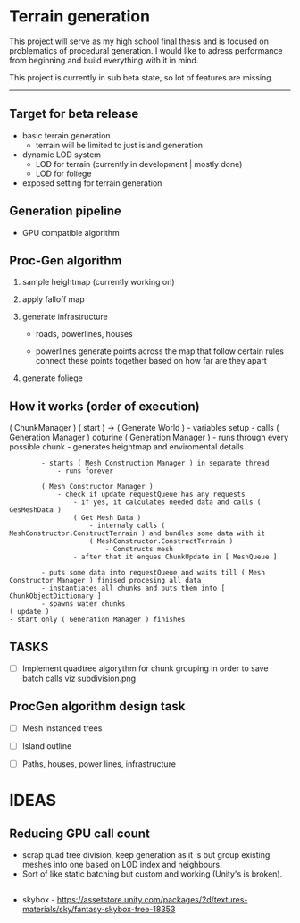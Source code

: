 # Terrain generation
This project will serve as my high school final thesis and is focused on problematics of procedural generation.
I would like to adress performance from beginning and build everything with it in mind. 

This project is currently in sub beta state, so lot of features are missing.

---
## Target for beta release
- basic terrain generation
    - terrain will be limited to just island generation 
- dynamic LOD system
    - LOD for terrain (currently in development | mostly done)
    - LOD for foliege
- exposed setting for terrain generation

## Generation pipeline
- GPU compatible algorithm

## Proc-Gen algorithm 
1. sample heightmap (currently working on)
2. apply falloff map
3. generate infrastructure
    - roads, powerlines, houses

    - powerlines
        generate points across the map that follow certain rules
        connect these points together based on how far are they apart

4. generate foliege

## How it works (order of execution)
( ChunkManager )
    ( start ) -> ( Generate World )
    - variables setup
    - calls ( Generation Manager ) coturine
        ( Generation Manager )
            - runs through every possible chunk
                - generates heightmap and enviromental details

            - starts ( Mesh Construction Manager ) in separate thread
                - runs forever

            ( Mesh Constructor Manager )
                - check if update requestQueue has any requests
                    - if yes, it calculates needed data and calls ( GesMeshData )
                    ( Get Mesh Data )
                        - internaly calls ( MeshConstructor.ConstructTerrain ) and bundles some data with it
                        ( MeshConstructor.ConstructTerrain )
                            - Constructs mesh
                    - after that it enques ChunkUpdate in [ MeshQueue ]

            - puts some data into requestQueue and waits till ( Mesh Constructor Manager ) finised procesing all data
            - instantiates all chunks and puts them into [ ChunkObjectDictionary ]
            - spawns water chunks
    ( update )
    - start only ( Generation Manager ) finishes 

## TASKS
- [ ] Implement quadtree algorythm for chunk grouping in order to save batch calls viz subdivision.png

## ProcGen algorithm design task
- [ ] Mesh instanced trees
- [ ] Island outline
- [ ] Paths, houses, power lines, infrastructure


# IDEAS
## Reducing GPU call count
- scrap quad tree division, keep generation as it is but group existing meshes into one based on LOD index and neighbours. 
- Sort of like static batching but custom and working (Unity's is broken).


##
- skybox - https://assetstore.unity.com/packages/2d/textures-materials/sky/fantasy-skybox-free-18353